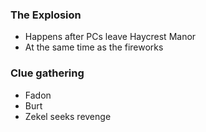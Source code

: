 ### The Explosion

- Happens after PCs leave Haycrest Manor
- At the same time as the fireworks

### Clue gathering
- Fadon
- Burt
- Zekel seeks revenge